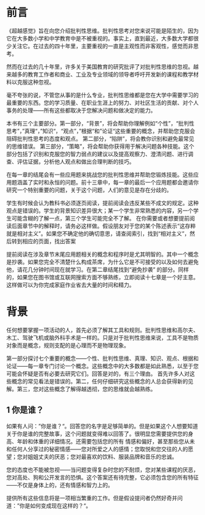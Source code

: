 # 前言
《超越感觉》旨在向您介绍批判性思维。批判性思考对您来说可能是陌生的，因为它在大多数小学和中学教育中是不被重视的。事实上，直到最近，大多数大学都很少关注它。在过去的四十年里，主要重视的一直是主观性而非客观性，感觉而非思考。

然而在过去的几十年里，许多关于美国教育的研究批评了对批判性思维的忽视。越来越多的教育工作者和商业、工业及专业领域的领导者呼吁开发新的课程和教学材料以克服这种忽视。

毫不夸张的说，不管您从事的是什么专业，批判性思维都是您在大学中需要学习的最重要的东西。您的学习质量、在职业生涯上的努力、对社区生活的贡献、对个人事务的处理——所有这些都取决于您解决问题和做决定的能力。

本书有三个主要部分。第一部分，“背景”，将会帮助你理解例如“个性”，“批判性思考”，”真理“，”知识“，“观点”，”根据“和”论证“这些重要的概念，并帮助您克服会阻碍批判性思考的态度和观点。
第二部分，“陷阱”，将会教你识别和避免最常见的思维错误。
第三部分，“策略”，将会帮助你获得用于解决问题各种技能。这个部分包括了识别和克服您的智力弱点的建议以及提高观察力、澄清问题、进行调查、评估证据，分析他人观点和做出合理判断的技巧。

在每一章的结尾会有一些应用题来挑战您的批判性思维并帮助您锻炼技能。这些应用题涵盖了实时和永恒的问题。前十三章中，每一章的最后一个应用题都会邀请你研究一个特别重要的问题，关于这个问题，人们的意见是存在分歧的。

学生有时候会认为教科书必须逐页阅读，提前阅读会违反某些不成文的规定。这种观点是错误的。学生的背景知识差异很大；某一个学生非常熟悉的内容，另一个学生可能含糊的了解一点，第三个学生可能完全不了解。
在你需要或者想要提前阅读后面章节中的解释时，请务必这样做。假设朋友对于您的某个陈述表示“这存粹就是相对主义”。如果您不确定他的确切意思，请查阅索引，找到“相对主义”，然后转到相应的页面，找出答案

提前阅读在涉及章节末尾应用题相关的概念和程序时是尤其明智的。其中一个概念是抄袭。如果您完全不清楚什么构成茶席，为什么它是不可接受的以及如何去避免他，请花几分钟时间现在就学习。在第二章结尾找到“避免抄袭”
的部分。同样的，如果您在图书馆或互联网搜索方面不够熟练，立即阅读十七章是一个好主意。这样做可以为你完成家庭作业省去大量的时间和精力。

# 背景
任何想要掌握一项活动的人，首先必须了解其工具和规则。批判性思维和高尔夫、木工、驾驶飞机或脑外科手术是一样的。只是对于批判性思维来说，工具不是物质对象而是概念，规则支配的是心理而不是物理现象。

第一部分探讨七个重要的概念——个性、批判性思维、真理、知识、观点、根据和论证——每一章专门讨论一个概念。这些概念中的大多数都是如此熟悉，以至于您可能会怀疑是否有必要去研究它们。回答是对的，有三个理由。
首先许多人对这些概念的常见看法是错误的。第二，任何仔细研究这些概念的人总会获得新的见解。第三，您对这些概念了解得越透彻，您的思维就会越熟练。

## 1 你是谁？
如果有人问：”你是谁？“。回答您的名字是足够简单的。但是如果这个人想要知道关于你是谁的完整故事，这个问题就变得难以回答了。很明显您需要提供您的身高、年龄和体重的详细情况。还需要包括您的所有
情感和偏好，甚至那些您从未和任何人分享过的秘密情感——您对所爱之人的感情；您取悦和您交往的人的愿望；您对姐姐丈夫的厌恶；您对最喜欢的饮料、服装品牌和音乐的忠诚。

您的态度也不能被忽视——当问题变得复杂时您的不耐烦，您对某些课程的厌恶，您对高处、狗和公开发言的恐惧。这个答案还有待完整，它必须包含您的所有特征——不仅是身体上的，还有情感和智力上的。

提供所有这些信息将是一项相当繁重的工作。但是假设提问者仍然好奇并问道：”你是如何变成现在这样的？“。



